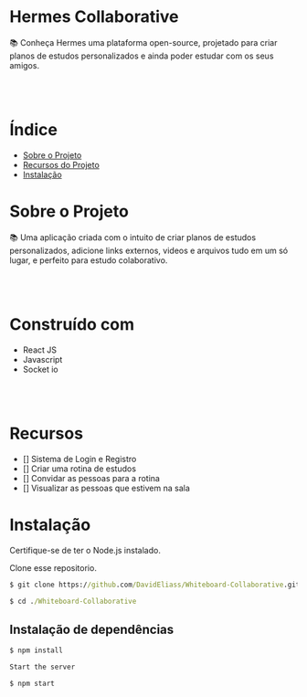 # Hermes Collaborative 


📚 Conheça Hermes uma plataforma open-source, projetado para criar planos de estudos personalizados e ainda poder estudar com os seus amigos.


<br></br>
# Índice

* [Sobre o Projeto](#-O-que-é-isso?)
* [Recursos do Projeto](#-Recursos)
* [Instalação](#-installation)


# Sobre o Projeto

📚 Uma aplicação criada com o intuito de criar planos de estudos personalizados, adicione links externos, videos e arquivos tudo em um só lugar, e perfeito para estudo colaborativo.

<br></br>
# Construído com

* React JS
* Javascript
* Socket io

<br></br>
#  Recursos

 - [] Sistema de Login e Registro
 - [] Criar uma rotina de estudos
 - [] Convidar as pessoas para a rotina
 - [] Visualizar as pessoas que estivem na sala


# Instalação

Certifique-se de ter o Node.js instalado.

Clone esse repositorio.

```cmd
$ git clone https://github.com/DavidEliass/Whiteboard-Collaborative.git

$ cd ./Whiteboard-Collaborative
```



## Instalação de dependências 

```javascript
$ npm install

Start the server

$ npm start
```